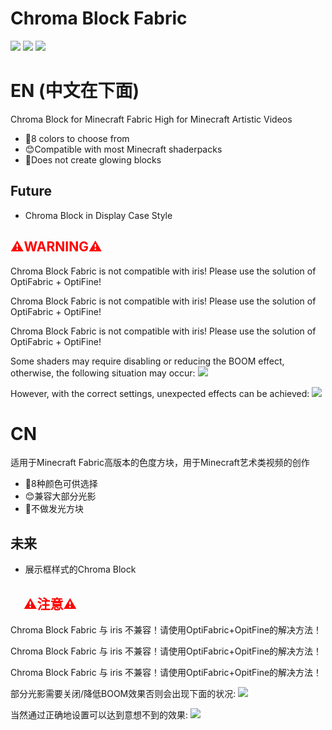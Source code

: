 
# Chroma Block Fabric
![](https://zhicheng233.github.io/Software-data/chroma-block-fabric/LOGO.png)
![](https://cdn.modrinth.com/data/kjdTcQ9X/images/8644713ffba6cde80a366e64fba5bfcd90a3ead5.png)
![](https://zhicheng233.github.io/Software-data/chroma-block-fabric/2.png)
# EN (中文在下面)
Chroma Block for Minecraft Fabric High for Minecraft Artistic Videos

* 🎨8 colors to choose from
* 😊Compatible with most Minecraft shaderpacks
* 🔦Does not create glowing blocks

## Future
* Chroma Block in Display Case Style

## <font color='red'>⚠️WARNING⚠️</font>

Chroma Block Fabric is not compatible with iris! Please use the solution of OptiFabric + OptiFine!

Chroma Block Fabric is not compatible with iris! Please use the solution of OptiFabric + OptiFine!

Chroma Block Fabric is not compatible with iris! Please use the solution of OptiFabric + OptiFine!

Some shaders may require disabling or reducing the BOOM effect, otherwise, the following situation may occur:
![](https://zhicheng233.github.io/Software-data/chroma-block-fabric/2023-07-22_16.44.10.png)

However, with the correct settings, unexpected effects can be achieved:
![](https://zhicheng233.github.io/Software-data/chroma-block-fabric/2023-07-22_16.43.57.png)

# CN
适用于Minecraft Fabric高版本的色度方块，用于Minecraft艺术类视频的创作

* 🎨8种颜色可供选择
* 😊兼容大部分光影
* 🔦不做发光方块

## 未来
* 展示框样式的Chroma Block

## 　<font color='red'>⚠️注意⚠️</font>

Chroma Block Fabric 与 iris 不兼容！请使用OptiFabric+OpitFine的解决方法！

Chroma Block Fabric 与 iris 不兼容！请使用OptiFabric+OpitFine的解决方法！

Chroma Block Fabric 与 iris 不兼容！请使用OptiFabric+OpitFine的解决方法！

部分光影需要关闭/降低BOOM效果否则会出现下面的状况:
![](https://zhicheng233.github.io/Software-data/chroma-block-fabric/2023-07-22_16.44.10.png)


当然通过正确地设置可以达到意想不到的效果:
![](https://zhicheng233.github.io/Software-data/chroma-block-fabric/2023-07-22_16.43.57.png)
